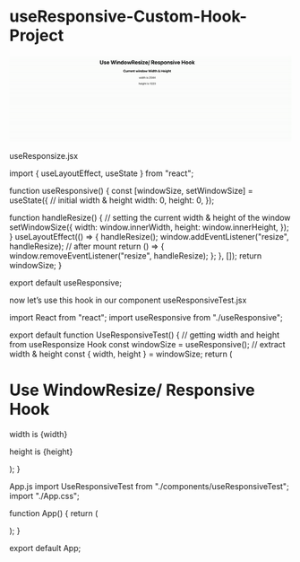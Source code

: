 # useResponsive-Custom-Hook-Project

![useResponsive-Custom-Hook-Project](useResponsive.gif)


useResponsize.jsx

import { useLayoutEffect, useState } from "react";

function useResponsive() {
  const [windowSize, setWindowSize] = useState({
    // initial width & height
    width: 0,
    height: 0,
  });

  function handleResize() {
    // setting the current width & height of the window
    setWindowSize({
      width: window.innerWidth,
      height: window.innerHeight,
    });
  }
  useLayoutEffect(() => {
    handleResize();
    window.addEventListener("resize", handleResize);
    // after mount
    return () => {
      window.removeEventListener("resize", handleResize);
    };
  }, []);
  return windowSize;
}

export default useResponsive;


now let’s use this hook in our component useResponsiveTest.jsx

import React from "react";
import useResponsive from "./useResponsive";

export default function UseResponsiveTest() {
  // getting width and height from useResponsize Hook
  const windowSize = useResponsive();
  // extract width & height
  const { width, height } = windowSize;
  return (
    <div>
      <h1>Use WindowResize/ Responsive Hook</h1>
      <p>width is {width}</p>
      <p>height is {height}</p>
    </div>
  );
}


App.js
import UseResponsiveTest from "./components/useResponsiveTest";
import "./App.css";

function App() {
  return (
    <div className="App">
      <UseResponsiveTest />
    </div>
  );
}

export default App;

